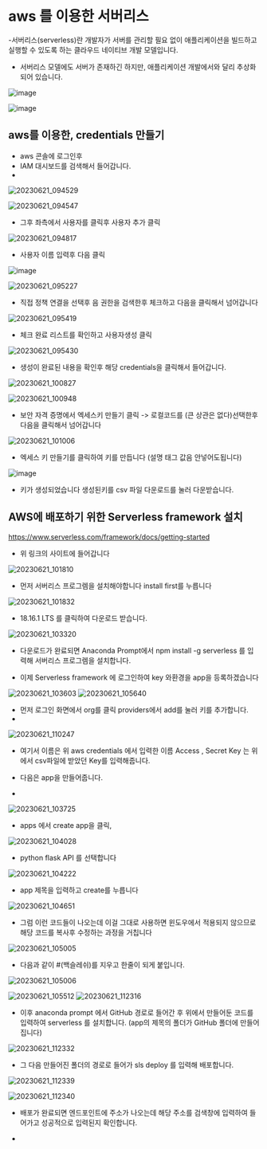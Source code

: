 # aws 를 이용한 서버리스


-서버리스(serverless)란 개발자가 서버를 관리할 필요 없이 애플리케이션을 빌드하고 실행할 수 있도록 하는 클라우드 네이티브 개발 모델입니다.

- 서버리스 모델에도 서버가 존재하긴 하지만, 애플리케이션 개발에서와 달리 추상화되어 있습니다.


![image](https://github.com/ijd1236/Serverless_Application/assets/130967884/1e3f3b40-0a02-49a6-ad06-6d9b3cf34b54)


![image](https://github.com/ijd1236/Serverless_Application/assets/130967884/7dc39da5-a0d4-43af-90ad-d407bbcbc4af)


## aws를 이용한, credentials 만들기


- aws 콘솔에 로그인후
- IAM 대시보드를 검색해서 들어갑니다.
- 
![20230621_094529](https://github.com/ijd1236/Serverless_Application/assets/130967884/94dff875-96a1-4d36-bf7f-c6a8cad8c676)

![20230621_094547](https://github.com/ijd1236/Serverless_Application/assets/130967884/3ef3e5b5-3176-4a2a-b63e-d823ad29e62d)

- 그후 좌측에서 사용자를 클릭후 사용자 추가 클릭

![20230621_094817](https://github.com/ijd1236/Serverless_Application/assets/130967884/2e89de22-04ed-4319-a03f-dbd31cc3039c)

- 사용자 이름 입력후 다음 클릭

![image](https://github.com/ijd1236/Serverless_Application/assets/130967884/9ad7d3ad-01ac-4053-93d2-9eb4fb67a2f6)


![20230621_095227](https://github.com/ijd1236/Serverless_Application/assets/130967884/8f40ffcc-1b9f-4c0f-b38f-6ff9a2b27366)

- 직접 정책 연결을 선택후 음 권한을 검색한후 체크하고 다음을 클릭해서 넘어갑니다

![20230621_095419](https://github.com/ijd1236/Serverless_Application/assets/130967884/7711de84-09b1-4842-af51-6e2edac7814f)


- 체크 완료 리스트를 확인하고 사용자생성 클릭

![20230621_095430](https://github.com/ijd1236/Serverless_Application/assets/130967884/249e2432-199c-41a9-84a6-1808e0c152e1)


- 생성이 완료된 내용을 확인후 해당 credentials을 클릭해서 들어갑니다.

![20230621_100827](https://github.com/ijd1236/Serverless_Application/assets/130967884/862d226f-744e-4b17-8659-9f0fed0071b1)


![20230621_100948](https://github.com/ijd1236/Serverless_Application/assets/130967884/215bda91-f176-4d0c-b7b7-6deeaa15db0c)

- 보안 자격 증명에서 엑세스키 만들기 클릭 -> 로컬코드를 (큰 상관은 없다)선택한후 다음을 클릭해서 넘어갑니다

![20230621_101006](https://github.com/ijd1236/Serverless_Application/assets/130967884/edaa6083-6802-4639-8635-dbe6ed3d88af)

- 엑세스 키 만들기를 클릭하여 키를 만듭니다 (설명 태그 값음 안넣어도됩니다)

![image](https://github.com/ijd1236/Serverless_Application/assets/130967884/bd93d886-a1a2-43e0-bca8-95e41e3f95f4)


- 키가 생성되었습니다 생성된키를  csv 파일 다운로드를 눌러 다운받습니다.


## AWS에 배포하기 위한 Serverless framework 설치

https://www.serverless.com/framework/docs/getting-started

- 위 링크의 사이트에 들어갑니다

![20230621_101810](https://github.com/ijd1236/Serverless_Application/assets/130967884/5054138f-6a3d-4b3a-a8e7-841e6098fb02)

- 먼저 서버리스 프로그렘을 설치해야합니다  install first를 누릅니다


![20230621_101832](https://github.com/ijd1236/Serverless_Application/assets/130967884/24bebfe0-ffc3-4672-8a00-1151db99ccac)

- 18.16.1 LTS 를 클릭하여 다운로드 받습니다.


![20230621_103320](https://github.com/ijd1236/Serverless_Application/assets/130967884/a39af734-6299-4617-85a4-0f1920bab621)


- 다운로드가 완료되면 Anaconda Prompt에서 npm install -g serverless 를 입력해 서버리스 프로그렘을 설치합니다.

- 이제 Serverless framework 에 로그인하여 key 와환경을 app을 등록하겠습니다

![20230621_103603](https://github.com/ijd1236/Serverless_Application/assets/130967884/a35ad696-4788-4f3c-92e1-8cdfb0b8c189)
![20230621_105640](https://github.com/ijd1236/Serverless_Application/assets/130967884/971d216c-1d42-413d-9640-d5b8b7b06900)

- 먼저 로그인 화면에서 org를 클릭 providers에서  add를 눌러 키를 추가합니다.
- 
![20230621_110247](https://github.com/ijd1236/Serverless_Application/assets/130967884/2f2728af-21fa-4e5f-802d-4541d8724474)

- 여기서 이름은 위 aws  credentials 에서 입력한 이름 Access , Secret Key 는 위에서 csv파일에 받았던 Key를 입력해줍니다.


- 다음은 app을 만들어줍니다.
- 
![20230621_103725](https://github.com/ijd1236/Serverless_Application/assets/130967884/b397f9da-3bea-45cb-9dc5-02fe59e9562d)

- apps 에서 create  app을 클릭,

![20230621_104028](https://github.com/ijd1236/Serverless_Application/assets/130967884/093457df-1ad3-4486-a472-e83c03ca9c8a)

- python flask API 를 선택합니다

![20230621_104222](https://github.com/ijd1236/Serverless_Application/assets/130967884/4af6a4bf-a383-4f4f-b5d6-e6298aec6bbc)


- app 제목을 입력하고 create를 누릅니다

![20230621_104651](https://github.com/ijd1236/Serverless_Application/assets/130967884/72211d2c-d780-4675-8ed9-b6dbf2867713)

- 그럼 이런 코드들이 나오는데 이걸 그대로 사용하면 윈도우에서 적용되지 않으므로 해당 코드를 복사후 수정하는 과정을 거칩니다

![20230621_105005](https://github.com/ijd1236/Serverless_Application/assets/130967884/d184c6ad-3036-45f6-8ff1-68b31de7445e)

- 다음과 같이 #(백슬레쉬)를 지우고 한줄이 되게 붙입니다.

![20230621_105006](https://github.com/ijd1236/Serverless_Application/assets/130967884/0988ee34-eb34-46dc-a546-1df01bc022cd)

![20230621_105512](https://github.com/ijd1236/Serverless_Application/assets/130967884/6b59b36f-fffe-4d23-90d3-3acef0148158)
![20230621_112316](https://github.com/ijd1236/Serverless_Application/assets/130967884/5adfa3fd-e252-48b5-9067-1258e349c19e)


- 이후 anaconda prompt 에서 GitHub 경로로 들어간 후 위에서 만들어둔 코드를 입력하여 serverless 를 설치합니다. (app의 제목의 폴더가 GitHub 폴더에 만들어집니다)

![20230621_112332](https://github.com/ijd1236/Serverless_Application/assets/130967884/ac46faff-dc89-4278-b341-b16c3a47c57f)


- 그 다음 만들어진 폴더의 경로로 들어가 sls deploy 를 입력해 배포합니다.

![20230621_112339](https://github.com/ijd1236/Serverless_Application/assets/130967884/e205978a-81dc-4b39-ae61-a176cbc81580)

![20230621_112340](https://github.com/ijd1236/Serverless_Application/assets/130967884/300b252a-221c-4d8f-8570-7fd08d41c734)


- 배포가 완료되면 엔드포인트에 주소가 나오는데 해당 주소를 검색창에 입력하여 들어가고 성공적으로 입력된지 확인합니다.









- 

